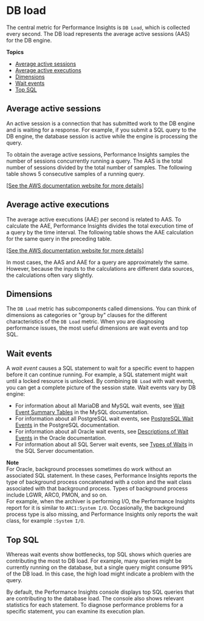 # DB load<a name="USER_PerfInsights.Overview.ActiveSessions"></a>

The central metric for Performance Insights is `DB Load`, which is collected every second\. The DB load represents the average active sessions \(AAS\) for the DB engine\. 

**Topics**
+ [Average active sessions](#USER_PerfInsights.Overview.ActiveSessions.AAS)
+ [Average active executions](#USER_PerfInsights.Overview.ActiveSessions.AAE)
+ [Dimensions](#USER_PerfInsights.Overview.ActiveSessions.dimensions)
+ [Wait events](#USER_PerfInsights.Overview.ActiveSessions.waits)
+ [Top SQL](#USER_PerfInsights.Overview.ActiveSessions.top-sql)

## Average active sessions<a name="USER_PerfInsights.Overview.ActiveSessions.AAS"></a>

An active session is a connection that has submitted work to the DB engine and is waiting for a response\. For example, if you submit a SQL query to the DB engine, the database session is active while the engine is processing the query\. 

To obtain the average active sessions, Performance Insights samples the number of sessions concurrently running a query\. The AAS is the total number of sessions divided by the total number of samples\. The following table shows 5 consecutive samples of a running query\.

[\[See the AWS documentation website for more details\]](http://docs.aws.amazon.com/AmazonRDS/latest/UserGuide/USER_PerfInsights.Overview.ActiveSessions.html)

## Average active executions<a name="USER_PerfInsights.Overview.ActiveSessions.AAE"></a>

The average active executions \(AAE\) per second is related to AAS\. To calculate the AAE, Performance Insights divides the total execution time of a query by the time interval\. The following table shows the AAE calculation for the same query in the preceding table\.

[\[See the AWS documentation website for more details\]](http://docs.aws.amazon.com/AmazonRDS/latest/UserGuide/USER_PerfInsights.Overview.ActiveSessions.html)

In most cases, the AAS and AAE for a query are approximately the same\. However, because the inputs to the calculations are different data sources, the calculations often vary slightly\.

## Dimensions<a name="USER_PerfInsights.Overview.ActiveSessions.dimensions"></a>

The `DB Load` metric has subcomponents called dimensions\. You can think of dimensions as categories or "group by" clauses for the different characteristics of the `DB Load` metric\. When you are diagnosing performance issues, the most useful dimensions are wait events and top SQL\.

## Wait events<a name="USER_PerfInsights.Overview.ActiveSessions.waits"></a>

A *wait event* causes a SQL statement to wait for a specific event to happen before it can continue running\. For example, a SQL statement might wait until a locked resource is unlocked\. By combining `DB Load` with wait events, you can get a complete picture of the session state\. Wait events vary by DB engine: 
+ For information about all MariaDB and MySQL wait events, see [Wait Event Summary Tables](https://dev.mysql.com/doc/refman/5.7/en/wait-summary-tables.html) in the MySQL documentation\.
+ For information about all PostgreSQL wait events, see [PostgreSQL Wait Events](https://www.postgresql.org/docs/10/static/monitoring-stats.html#WAIT-EVENT-TABLE) in the PostgreSQL documentation\.
+ For information about all Oracle wait events, see [ Descriptions of Wait Events](https://docs.oracle.com/database/121/REFRN/GUID-2FDDFAA4-24D0-4B80-A157-A907AF5C68E2.htm#REFRN-GUID-2FDDFAA4-24D0-4B80-A157-A907AF5C68E2) in the Oracle documentation\.
+ For information about all SQL Server wait events, see [ Types of Waits](https://docs.microsoft.com/en-us/sql/relational-databases/system-dynamic-management-views/sys-dm-os-wait-stats-transact-sql?view=sql-server-2017#WaitTypes) in the SQL Server documentation\.

**Note**  
For Oracle, background processes sometimes do work without an associated SQL statement\. In these cases, Performance Insights reports the type of background process concatenated with a colon and the wait class associated with that background process\. Types of background process include LGWR, ARC0, PMON, and so on\.   
For example, when the archiver is performing I/O, the Performance Insights report for it is similar to `ARC1:System I/O`\. Occasionally, the background process type is also missing, and Performance Insights only reports the wait class, for example `:System I/O`\. 

## Top SQL<a name="USER_PerfInsights.Overview.ActiveSessions.top-sql"></a>

Whereas wait events show bottlenecks, top SQL shows which queries are contributing the most to DB load\. For example, many queries might be currently running on the database, but a single query might consume 99% of the DB load\. In this case, the high load might indicate a problem with the query\. 

By default, the Performance Insights console displays top SQL queries that are contributing to the database load\. The console also shows relevant statistics for each statement\. To diagnose performance problems for a specific statement, you can examine its execution plan\.